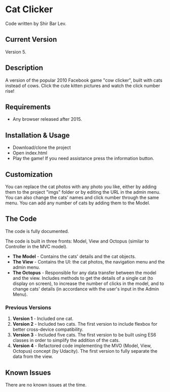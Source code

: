 # Cat Clicker

Code written by Shir Bar Lev.

## Current Version

Version 5.

## Description

A version of the popular 2010 Facebook game "cow clicker", built with cats instead of cows. Click the cute kitten pictures and watch the click number rise!

## Requirements

- Any browser released after 2015.

## Installation & Usage

- Download/clone the project
- Open index.html
- Play the game! If you need assistance press the information button.

## Customization

You can replace the cat photos with any photo you like, either by adding them to the project "imgs" folder or by editing the URL in the admin menu. You can also change the cats' names and click number through the same menu.
You can add any number of cats by adding them to the Model.

## The Code

The code is fully documented.

The code is built in three fronts: Model, View and Octopus (similar to Controller in the MVC model). 

- **The Model** - Contains the cats' details and the cat objects.
- **The View** - Contains the UI: the cat photos, the navigation menu and the admin menu.
- **The Octopus** - Responsible for any data transfer between the model and the view. Includes methods to get the details of a single cat (to display on screen), to increase the number of clicks in the model, and to change cats' details (in accordance with the user's input in the Admin Menu).

### Previous Versions

1. **Version 1** - Included one cat.
2. **Version 2** - Included two cats. The first version to include flexbox for better cross-device compatibility.
3. **Version 3** - Included five cats. The first version to be built using ES6 classes in order to simplify the addition of the cats.
4. **Version 4** - Refactored code implementing the MVO (Model, View, Octopus) concept (by Udacity). The first version to fully separate the data from the view.

## Known Issues

There are no known issues at the time.